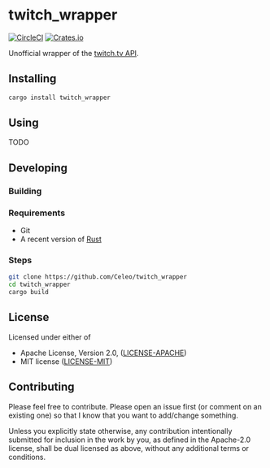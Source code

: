# twitch_wrapper

[![CircleCI](https://circleci.com/gh/Celeo/twitch_wrapper.svg?style=svg)](https://circleci.com/gh/Celeo/twitch_wrapper)
[![Crates.io](https://img.shields.io/crates/v/twitch_wrapper)](https://crates.io/crates/twitch_wrapper)

Unofficial wrapper of the [twitch.tv API](https://dev.twitch.tv/).

## Installing

```bash
cargo install twitch_wrapper
```

## Using

TODO

## Developing

### Building

### Requirements

* Git
* A recent version of [Rust](https://www.rust-lang.org/tools/install)

### Steps

```sh
git clone https://github.com/Celeo/twitch_wrapper
cd twitch_wrapper
cargo build
```

## License

Licensed under either of

* Apache License, Version 2.0, ([LICENSE-APACHE](LICENSE-APACHE))
* MIT license ([LICENSE-MIT](LICENSE-MIT))

## Contributing

Please feel free to contribute. Please open an issue first (or comment on an existing one) so that I know that you want to add/change something.

Unless you explicitly state otherwise, any contribution intentionally submitted for inclusion in the work by you, as defined in the Apache-2.0 license,
shall be dual licensed as above, without any additional terms or conditions.
